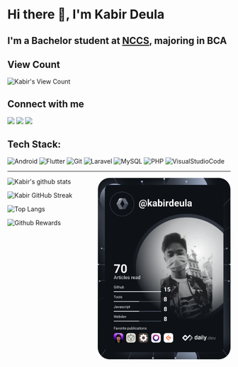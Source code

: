 # Hi there 👋, I'm Kabir Deula

## I'm a Bachelor student at [NCCS](//nccs.edu.np), majoring in BCA

## View Count

![Kabir's View Count](https://profile-counter.glitch.me/kabirdeula/count.svg)

## Connect with me

[<img src="https://img.shields.io/badge/-Facebook-2718F2?style=for-the-badge&logo=facebook&logoColor=000&labelColor=1877F2">][facebook]
[<img src="https://img.shields.io/badge/-Instagram-E37340?style=for-the-badge&logo=instagram&logoColor=000&labelColor=E4405F">][instagram]
[<img src="https://img.shields.io/badge/-LinkedIn-0A0AC2?style=for-the-badge&logo=linkedin&logoColor=000&labelColor=0A66C2">][linkedin]

[facebook]: http://facebook.com/kabirdeula167
[instagram]: https://instagram.com/king_dragon2021/
[linkedin]: https://www.linkedin.com/in/kabir-deula-33888a202/

## Tech Stack:

![Android](https://img.shields.io/badge/Android-26AB40?style=for-the-badge&logo=android&logoColor=000&labelColor=3DDC84)
![Flutter](https://img.shields.io/badge/Flutter-02099B?style=for-the-badge&logo=flutter&logoColor=000&labelColor=02569B)
![Git](https://img.shields.io/badge/Git-F0AF32?style=for-the-badge&logo=git&logoColor=000&labelColor=F05032)
![Laravel](https://img.shields.io/badge/Laravel-FF9D20?style=for-the-badge&logo=laravel&logoColor=000&labelColor=FF2D20)
![MySQL](https://img.shields.io/badge/MySQL-434AA1?style=for-the-badge&logo=mysql&logoColor=000&labelColor=4479A1)
![PHP](https://img.shields.io/badge/PHP-779AB5?style=for-the-badge&logo=php&logoColor=000&labelColor=777BB4)
![VisualStudioCode](https://img.shields.io/badge/VSCode-00AB86?style=for-the-badge&logo=visualstudiocode&logoColor=000&labelColor=007ACC)

---

<p align="right">
    <a href="https://app.daily.dev/kabirdeula">
        <img align="right" src="https://github.com/kabirdeula/kabirdeula/blob/main/devcard.svg" width="300" alt="Kabir Deula's Dev Card" />
    </a>
</p>

![Kabir's github stats](https://github-readme-stats.vercel.app/api?username=kabirdeula&show_icons=true&theme=tokyonight&count_private=true)

![Kabir GitHub Streak](https://github-readme-streak-stats.herokuapp.com/?user=kabirdeula&theme=tokyonight)

![Top Langs](https://github-readme-stats.vercel.app/api/top-langs/?username=kabirdeula&theme=tokyonight&hide=css,scss,c,cmake,html,python,swift,shell,kotlin,objective-c&langs_count=10&layout=compact) 

![Github Rewards](https://github-profile-trophy.vercel.app/?username=kabirdeula&theme=tokyonight)

